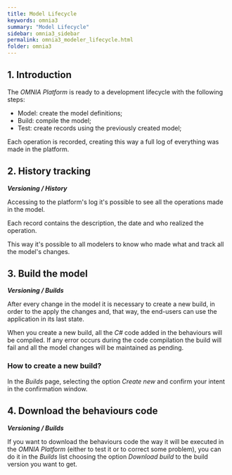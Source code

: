 ```yaml
---
title: Model Lifecycle
keywords: omnia3
summary: "Model Lifecycle"
sidebar: omnia3_sidebar
permalink: omnia3_modeler_lifecycle.html
folder: omnia3
---
```


## 1. Introduction
The _OMNIA Platform_ is ready to a development lifecycle with the following steps:
* Model: create the model definitions;
* Build: compile the model; 
* Test: create records using the previously created model;

Each operation is recorded, creating this way a full log of everything was made in the platform.

## 2. History tracking
__*Versioning / History*__

Accessing to the platform's log it's possible to see all the operations made in the model.

Each record contains the description, the date and who realized the operation.

This way it's possible to all modelers to know who made what and track all the model's changes.

## 3. Build the model
__*Versioning / Builds*__

After every change in the model it is necessary to create a new build, in order to the apply the changes and, that way, the end-users can use the application in its last state.

When you create a new build, all the _C#_ code added in the behaviours will be compiled. If any error occurs during the code compilation the build will fail and all the model changes will be maintained as pending.


### How to create a new build?
In the _Builds_ page, selecting the option _Create new_ and confirm your intent in the confirmation window.

## 4. Download the behaviours code
__*Versioning / Builds*__

If you want to download the behaviours code the way it will be executed in the _OMNIA Platform_ (either to test it or to correct some problem), you can do it in the _Builds_ list choosing the option _Download build_ to the build version you want to get.